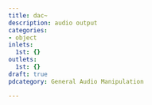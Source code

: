 ```yaml
---
title: dac~
description: audio output
categories:
- object
inlets:
  1st: {}
outlets:
  1st: {}
draft: true
pdcategory: General Audio Manipulation

---
```

